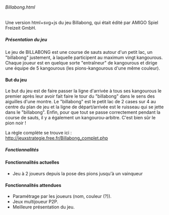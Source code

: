 ###### Billabong.html

Une version html+svg+js du jeu Billabong, qui était édité par AMIGO
Spiel Freizeit GmbH.

##### Présentation du jeu
Le jeu de BILLABONG est une course de sauts autour d'un petit lac, un
"billabong" justement, à laquelle participent au maximum vingt
kangourous. Chaque joueur est en quelque sorte "entraîneur" de
kangourous et dirige une équipe de 5 kangourous (les pions-kangourous
d'une même couleur).

#### But du jeu
Le but du jeu est de faire passer la ligne d'arrivée à tous ses
kangourous le premier après leur avoir fait faire le tour du "billabong"
dans le sens des aiguilles d'une montre. Le "billabong" est le petit lac
de 2 cases sur 4 au centre du plan de jeu et la ligne de départ/arrivée
est le ruisseau qui se jette dans le "billabong".
Enfin, pour que tout se passe correctement pendant la course de sauts,
il y a également un kangourou-arbitre. C'est bien sûr le pion noir !

La règle complète se trouve ici :
http://jeuxstrategie.free.fr/Billabong_complet.php

##### Fonctionnalités

#### Fonctionnalités actuelles

 - Jeu à 2 joueurs depuis la pose des pions jusqu'à un vainqueur

#### Fonctionnalités attendues

 - Paramétrage par les joueurs (nom, couleur (?)).
 - Jeux multijoueur P2P.
 - Meilleure présentation du jeu.
